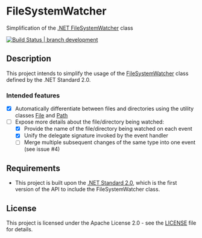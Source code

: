 # FileSystemWatcher
Simplification of the [.NET FileSystemWatcher](https://docs.microsoft.com/de-de/dotnet/api/system.io.filesystemwatcher?view=netstandard-2.0) class

[![Build Status | branch development](https://travis-ci.org/LightSlateGray/FileSystemWatcher.svg?branch=development)](https://travis-ci.org/LightSlateGray/FileSystemWatcher)

## Description
This project intends to simplify the usage of the
  [FileSystemWatcher](https://docs.microsoft.com/de-de/dotnet/api/system.io.filesystemwatcher?view=netstandard-2.0)
  class defined by the .NET Standard 2.0.

### Intended features
* [x] Automatically differentiate between files and directories using the utility classes
      [File](https://docs.microsoft.com/de-de/dotnet/api/system.io.file?view=netstandard-2.0) and
      [Path](https://docs.microsoft.com/de-de/dotnet/api/system.io.path?view=netstandard-2.0)
* [ ] Expose more details about the file/directory being watched:
  * [x] Provide the name of the file/directory being watched on each event
  * [x] Unify the delegate signature invoked by the event handler
  * [ ] Merge multiple subsequent changes of the same type into one event (see issue #4)

## Requirements
* This project is built upon the
  [.NET Standard 2.0](https://github.com/dotnet/standard/blob/master/docs/versions/netstandard2.0.md),
  which is the first version of the API to include the FileSystemWatcher class.

## License
This project is licensed under the Apache License 2.0 - see the [LICENSE](./LICENSE) file for details.
